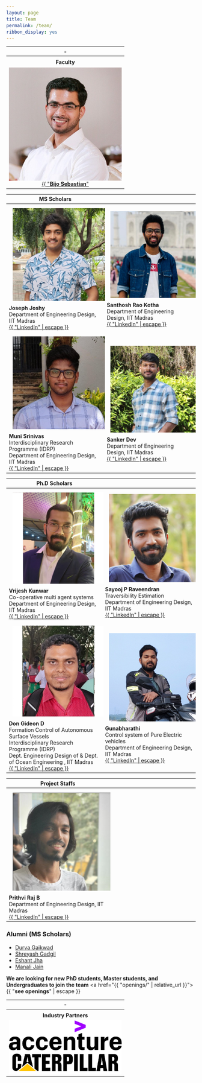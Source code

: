 ```yaml
---
layout: page
title: Team
permalink: /team/
ribbon_display: yes
---
```



| - |
| :-------------: |
||
| __Faculty__ |
| <img style="float: left" src="/images/bijo.jpg" alt="Picture not available" class="img-responsive" width=300/> <br/> <br/> <a href="https://asl-iitm.github.io/bijosebastian/"> {{ "__Bijo Sebastian__" | escape }}</a>  <br/>  Assistant Professor <br/> Department of Engineering Design, IIT Madras <br/> <a href="https://www.linkedin.com/in/bijo-sebastian-389153147/"> {{ "LinkedIn" | escape }}</a>|

<table>
  <thead>
    <tr>
      <th width="500px"> MS Scholars</th>
      <th width="500px"> </th>
    </tr>
  </thead>
  <tbody>
    <tr>
<!--       <td><img align="left" style="padding: 10px" src="/images/students/durva.jpg" alt="Picture not available" class="img-responsive" width=300/> <br/> <br/> <b> Durva Gaikwad </b> <br/>  Department of Engineering Design, IIT Madras <br/> <a href="https://www.linkedin.com/in/durva-gaikwad-48a36120a/"> {{ "LinkedIn" | escape }}</a></td>
      <td><img align="left" style="padding: 10px" src="/images/students/shreyash.jpg" alt="Picture not available" class="img-responsive" width=300/> <br/> <br/> <b> Shreyash Gadgil </b> <br/>  Department of Engineering Design, IIT Madras <br/> <a href="https://www.linkedin.com/in/shreyash-gadgil/"> {{ "LinkedIn" | escape }}</a></td>
    </tr>
    <tr></tr>
    <tr>
      <td><img align="left" style="padding: 10px" src="/images/students/eshant.jpg" alt="Picture not available" class="img-responsive" width=300/> <br/> <br/> <b> Eshant Jha </b> <br/>   Interdisciplinary Research Programme (IDRP) <br/> Dept. of Ocean Engineering & Dept. of Engineering Design, IIT Madras <br/> <a href="https://www.linkedin.com/in/eshant-jha-b6a29a116/"> {{ "LinkedIn" | escape }}</a></td>
      <td><img align="left" style="padding: 10px" src="/images/students/manali.jpg" alt="Picture not available" class="img-responsive" width=300/> <br/> <br/> <b> Manali Jain </b> <br/>   Dept. of Applied Mechanics & Dept. of Engineering Design, IIT Madras <br/> <a href="https://www.linkedin.com/in/manali-jain-iitmadras/"> {{ "LinkedIn" | escape }}</a></td>
    </tr>
    <tr></tr> -->
    <tr>
      <td><img align="left" style="padding: 10px" src="/images/students/joseph.jpg" alt="Picture not available" class="img-responsive" width=300/> <br/> <br/> <b> Joseph Joshy </b> <br/>   Department of Engineering Design, IIT Madras <br/> <a href="https://www.linkedin.com/in/joseph-joshy-robotics/"> {{ "LinkedIn" | escape }}</a></td>
      <td><img align="left" style="padding: 10px" src="/images/students/santhosh.jpg" alt="Picture not available" class="img-responsive" width=300/> <br/> <br/> <b> Santhosh Rao Kotha </b> <br/>   Department of Engineering Design, IIT Madras <br/> <a href="https://www.linkedin.com/in/santhoshraokotha/"> {{ "LinkedIn" | escape }}</a></td>
    </tr>
    <tr></tr>
    <tr>
      <td><img align="left" style="padding: 10px" src="/images/students/muni.jpg" alt="Picture not available" class="img-responsive" width=300/> <br/> <br/> <b> Muni Srinivas </b> <br/>    Interdisciplinary Research Programme (IDRP) <br/> Department of Engineering Design, IIT Madras   <br/> <a href="https://www.linkedin.com/in/munisrinivas/"> {{ "LinkedIn" | escape }}</a></td>
      <td><img align="left" style="padding: 10px" src="/images/students/sanker.jpg" alt="Picture not available" class="img-responsive" width=300/> <br/> <br/> <b> Sanker Dev </b> <br/>   Department of Engineering Design, IIT Madras <br/> <a href="https://www.linkedin.com/in/sanker-dev-p-68761b177/"> {{ "LinkedIn" | escape }}</a></td>
    </tr>
  </tbody>
</table>

<table>
  <thead>
    <tr>
      <th width="500px"> Ph.D Scholars </th>
      <th width="500px"> </th>
    </tr>
  </thead>
  <tbody>
    <tr>
      <td><img align="left" style="padding: 10px" src="/images/students/vrijesh.jpg" alt="Picture not available" class="img-responsive" width=300/> <br/> <br/> <b> Vrijesh Kunwar </b> <br/>   Co-operative multi agent systems <br/>Department of Engineering Design, IIT Madras <br/> <a href="https://www.linkedin.com/in/vrijesh-kunwar-47b236130/"> {{ "LinkedIn" | escape }}</a></td>
      <td><img align="left" style="padding: 10px" src="/images/students/sayooj.jpeg" alt="Picture not available" class="img-responsive" width=300/> <br/> <br/> <b> Sayooj P Raveendran </b> <br/>   Traversibility Estimation <br/> Department of Engineering Design, IIT Madras <br/> <a href="https://www.linkedin.com/in/sayooj-p/"> {{ "LinkedIn" | escape }}</a></td>
    </tr>
    <tr></tr>
    <tr>
      <td><img align="left" style="padding: 10px" src="/images/students/Don.jpg" alt="Picture not available" class="img-responsive" width=300/> <br/> <br/> <b> Don Gideon D </b> <br/>  Formation Control of Autonomous Surface Vessels <br/> Interdisciplinary Research Programme (IDRP) <br/> Dept. Engineering Design of & Dept. of Ocean Engineering , IIT Madras <br/> <a href="https://in.linkedin.com/in/don-gideon-d-936414157"> {{ "LinkedIn" | escape }}</a></td>
      <td><img align="left" style="padding: 10px" src="/images/students/guna.jpg" alt="Picture not available" class="img-responsive" width=300/> <br/> <br/> <b> Gunabharathi </b> <br/>  Control system of Pure Electric vehicles  <br/> Department of Engineering Design, IIT Madras <br/> <a href="https://www.linkedin.com/in/gunabharathi-selvaraj-74781017b/"> {{ "LinkedIn" | escape }}</a></td>
    </tr>
    
  </tbody>
</table>


<table>
  <thead>
    <tr>
      <th width="500px"> Project Staffs</th>
      <th width="500px"> </th>
    </tr>
  </thead>
  <tbody>
    <tr>
      <td><img align="left" style="padding: 10px" src="/images/students/pritvi.jpg" alt="Picture not available" class="img-responsive" width=300/> <br/> <br/> <b> Prithvi Raj B </b> <br/>   Department of Engineering Design, IIT Madras <br/> <a href="https://www.linkedin.com/in/prithvi-raj-b-97100a216/"> {{ "LinkedIn" | escape }}</a></td>
      <td></td>
    </tr>
    
  </tbody>
</table>

### Alumni (MS Scholars)

- [Durva Gaikwad](https://www.linkedin.com/in/durva-gaikwad-48a36120a/)
- [Shreyash Gadgil](https://www.linkedin.com/in/shreyash-gadgil/)
- [Eshant Jha](https://www.linkedin.com/in/eshant-jha-b6a29a116/)
- [Manali Jain](https://www.linkedin.com/in/manali-jain-iitmadras/)



**We are  looking for new PhD students, Master students, and Undergraduates to join the team** 
<a href="{{ "openings/" | relative_url }}"> {{ "__see openings__" | escape }}</a>

| - |
| :-------------: |
||
| __Industry Partners__ |
|<img style="float: left" src="/images/industry_partners/accenture.png" alt="Picture not available" class="img-responsive" width=300 /> <br/> <br/> <img style="float: left" src="/images/industry_partners/caterpillar.png" alt="Picture not available" class="img-responsive" width=300 /> <br/> <br/>|

